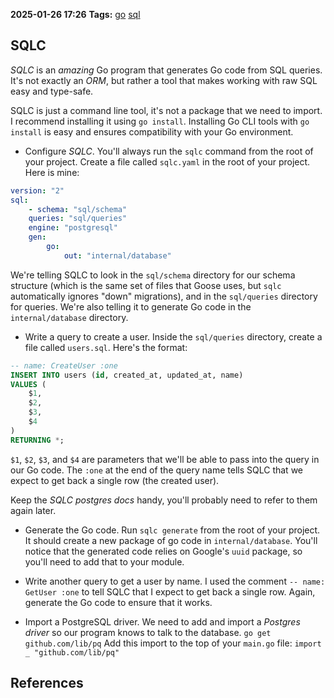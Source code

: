 **2025-01-26 17:26**
**Tags:** [go](../3%20-%20indexes/go.md) [sql](../2%20-%20tags/sql.md)

## SQLC
*SQLC* is an *amazing* Go program that generates Go code from SQL queries. It's not exactly an *ORM*, but rather a tool that makes working with raw SQL easy and type-safe.

SQLC is just a command line tool, it's not a package that we need to import. I recommend installing it using `go install`. Installing Go CLI tools with `go install` is easy and ensures compatibility with your Go environment.

- Configure *SQLC*. You'll always run the `sqlc` command from the root of your project. Create a file called `sqlc.yaml` in the root of your project. Here is mine:

```yaml
version: "2"
sql:
	- schema: "sql/schema"
	queries: "sql/queries"
	engine: "postgresql"
	gen:
		go:
			out: "internal/database"
```

We're telling SQLC to look in the `sql/schema` directory for our schema structure (which is the same set of files that Goose uses, but `sqlc` automatically ignores "down" migrations), and in the `sql/queries` directory for queries. We're also telling it to generate Go code in the `internal/database` directory.

- Write a query to create a user. Inside the `sql/queries` directory, create a file called `users.sql`. Here's the format:

```sql
-- name: CreateUser :one
INSERT INTO users (id, created_at, updated_at, name)
VALUES (
	$1,
	$2,
	$3,
	$4
)
RETURNING *;
```

`$1`, `$2`, `$3`, and `$4` are parameters that we'll be able to pass into the query in our Go code. The `:one` at the end of the query name tells SQLC that we expect to get back a single row (the created user).

Keep the *SQLC postgres docs* handy, you'll probably need to refer to them again later.

- Generate the Go code. Run `sqlc generate` from the root of your project. It should create a new package of go code in `internal/database`. You'll notice that the generated code relies on Google's `uuid` package, so you'll need to add that to your module.
- Write another query to get a user by name. I used the comment `-- name: GetUser :one` to tell SQLC that I expect to get back a single row. Again, generate the Go code to ensure that it works.

- Import a PostgreSQL driver.
	We need to add and import a *Postgres driver* so our program knows to talk to the database.  `go get github.com/lib/pq`
	Add this import to the top of your `main.go` file: `import _ "github.com/lib/pq"` 
## References